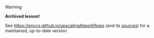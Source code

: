 > [!WARNING]
> **Archived lesson!**
>
> See https://enccs.github.io/upscalingAIworkflows (and its [sources](https://github.com/ENCCS/upscalingAIworkflows/)) for a maintained, up-to-date version
